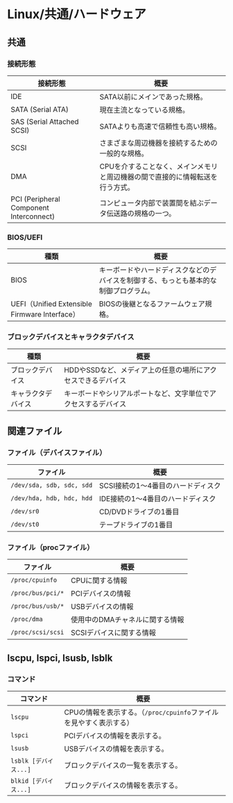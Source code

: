 # Linux/共通/ハードウェア

## 共通

### 接続形態

| 接続形態                                | 概要                                                         |
| --------------------------------------- | ------------------------------------------------------------ |
| IDE                                     | SATA以前にメインであった規格。                               |
| SATA (Serial ATA)                       | 現在主流となっている規格。                                   |
| SAS (Serial Attached SCSI)              | SATAよりも高速で信頼性も高い規格。                           |
| SCSI                                    | さまざまな周辺機器を接続するための一般的な規格。             |
| DMA                                     | CPUを介することなく、メインメモリと周辺機器の間で直接的に情報転送を行う方式。 |
| PCI (Peripheral Component Interconnect) | コンピュータ内部で装置間を結ぶデータ伝送路の規格の一つ。     |

### BIOS/UEFI

| 種類                                          | 概要                                                         |
| --------------------------------------------- | ------------------------------------------------------------ |
| BIOS                                          | キーボードやハードディスクなどのデバイスを制御する、もっとも基本的な制御プログラム。 |
| UEFI（Unified Extensible Firmware Interface） | BIOSの後継となるファームウェア規格。                         |

### ブロックデバイスとキャラクタデバイス

| 種類               | 概要                                                         |
| ------------------ | ------------------------------------------------------------ |
| ブロックデバイス   | HDDやSSDなど、メディア上の任意の場所にアクセスできるデバイス |
| キャラクタデバイス | キーボードやシリアルポートなど、文字単位でアクセスするデバイス |

## 関連ファイル

### ファイル（デバイスファイル）

| ファイル                  | 概要                               |
| ------------------------- | ---------------------------------- |
| `/dev/sda, sdb, sdc, sdd` | SCSI接続の1〜4番目のハードディスク |
| `/dev/hda, hdb, hdc, hdd` | IDE接続の1〜4番目のハードディスク  |
| `/dev/sr0`                | CD/DVDドライブの1番目              |
| `/dev/st0`                | テープドライブの1番目              |

### ファイル（procファイル）

| ファイル          | 概要                            |
| ----------------- | ------------------------------- |
| `/proc/cpuinfo`   | CPUに関する情報                 |
| `/proc/bus/pci/*` | PCIデバイスの情報               |
| `/proc/bus/usb/*` | USBデバイスの情報               |
| `/proc/dma`       | 使用中のDMAチャネルに関する情報 |
| `/proc/scsi/scsi` | SCSIデバイスに関する情報        |

## lscpu, lspci, lsusb, lsblk

### コマンド

| コマンド              | 概要                                                         |
| --------------------- | ------------------------------------------------------------ |
| `lscpu`               | CPUの情報を表示する。（`/proc/cpuinfo`ファイルを見やすく表示する） |
| `lspci`               | PCIデバイスの情報を表示する。                                |
| `lsusb`               | USBデバイスの情報を表示する。                                |
| `lsblk [デバイス...]` | ブロックデバイスの一覧を表示する。                           |
| `blkid [デバイス...]` | ブロックデバイスの情報を表示する。                           |
